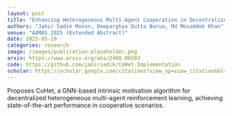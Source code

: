 ```yaml
---
layout: post
title: "Enhancing Heterogeneous Multi-Agent Cooperation in Decentralized MARL via GNN-driven Intrinsic Rewards"
authors: "Jahir Sadik Monon, Deeparghya Dutta Barua, Md Mosaddek Khan"
venue: "AAMAS 2025 (Extended Abstract)"
date: 2025-05-19
categories: research
image: /images/publication-placeholder.png
arxiv: https://www.arxiv.org/abs/2408.06503
code: https://github.com/jahirsadik/CoHet-Implementation
scholar: https://scholar.google.com/citations?view_op=view_citation&hl=en&user=NWtnV0wAAAAJ&citation_for_view=NWtnV0wAAAAJ:9yKSN-GCB0IC
---
```


Proposes CoHet, a GNN-based intrinsic motivation algorithm for decentralized heterogeneous multi-agent reinforcement learning, achieving state-of-the-art performance in cooperative scenarios.
